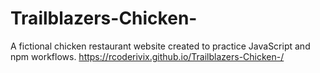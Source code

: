 # Trailblazers-Chicken-
A fictional chicken restaurant website created to practice JavaScript and npm workflows.
https://rcoderivix.github.io/Trailblazers-Chicken-/
